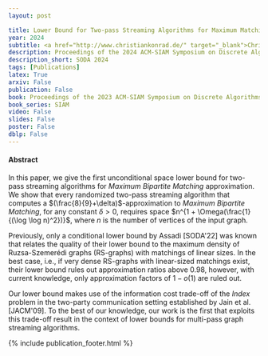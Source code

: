 ```yaml
---
layout: post

title: Lower Bound for Two-pass Streaming Algorithms for Maximum Matching Approximation
year: 2024
subtitle: <a href="http://www.christiankonrad.de/" target="_blank">Christian Konrad</a>, Kheeran K. Naidu
description: Proceedings of the 2024 ACM-SIAM Symposium on Discrete Algorithms
description_short: SODA 2024
tags: [Publications]
latex: True
arxiv: False
publication: False
book: Proceedings of the 2023 ACM-SIAM Symposium on Discrete Algorithms
book_series: SIAM
video: False
slides: False
poster: False
dblp: False
---
```


#### Abstract

In this paper, we give the first unconditional space lower bound for two-pass streaming algorithms for *Maximum Bipartite Matching* approximation. We show that every randomized two-pass streaming algorithm that computes a $(\frac{8}{9}+\delta)$-approximation to *Maximum Bipartite Matching*, for any constant $\delta > 0$, requires space $n^{1 + \Omega(\frac{1}{(\log \log n)^2})}$, where $n$ is the number of vertices of the input graph.
    
Previously, only a conditional lower bound by Assadi [SODA'22] was known that relates the quality of their lower bound to the maximum density of Ruzsa-Szemerédi graphs (RS-graphs) with matchings of linear sizes. In the best case, i.e., if very dense RS-graphs with linear-sized matchings exist, their lower bound rules out approximation ratios above $0.98$, however, with current knowledge, only approximation factors of $1-o(1)$ are ruled out.
    
Our lower bound makes use of the information cost trade-off of the *Index* problem  in the two-party communication setting established by Jain et al.  [JACM'09]. To the best of our knowledge, our work is the first that exploits this trade-off result in the context of lower bounds for multi-pass graph streaming algorithms. 


{% include publication_footer.html %}